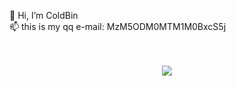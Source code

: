 👋 Hi, I’m ColdBin 
<br/>
📫 this is my qq e-mail: MzM5ODM0MTM1M0BxcS5j
<br/>
<br/>
<br/>
<div align="center"> <img src="https://activity-graph.herokuapp.com/graph?username=sun0225SUN&theme=xcode" /> </div>

